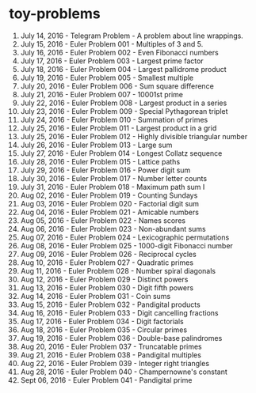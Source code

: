 # toy-problems

1. July  14, 2016 - Telegram Problem  - A problem about line wrappings.
1. July  15, 2016 - Euler Problem 001 - Multiples of 3 and 5.
1. July  16, 2016 - Euler Problem 002 - Even Fibonacci numbers
1. July  17, 2016 - Euler Problem 003 - Largest prime factor
1. July  18, 2016 - Euler Problem 004 - Largest pallidrome product
1. July  19, 2016 - Euler Problem 005 - Smallest multiple
1. July  20, 2016 - Euler Problem 006 - Sum square difference
1. July  21, 2016 - Euler Problem 007 - 10001st prime
1. July  22, 2016 - Euler Problem 008 - Largest product in a series
1. July  23, 2016 - Euler Problem 009 - Special Pythagorean triplet
1. July  24, 2016 - Euler Problem 010 - Summation of primes
1. July  25, 2016 - Euler Problem 011 - Largest product in a grid
1. July  25, 2016 - Euler Problem 012 - Highly divisible triangular number
1. July  26, 2016 - Euler Problem 013 - Large sum
1. July  27, 2016 - Euler Problem 014 - Longest Collatz sequence
1. July  28, 2016 - Euler Problem 015 - Lattice paths
1. July  29, 2016 - Euler Problem 016 - Power digit sum
1. July  30, 2016 - Euler Problem 017 - Number letter counts
1. July  31, 2016 - Euler Problem 018 - Maximum path sum I
1. Aug   02, 2016 - Euler Problem 019 - Counting Sundays
1. Aug   03, 2016 - Euler Problem 020 - Factorial digit sum
1. Aug   04, 2016 - Euler Problem 021 - Amicable numbers
1. Aug   05, 2016 - Euler Problem 022 - Names scores
1. Aug   06, 2016 - Euler Problem 023 - Non-abundant sums
1. Aug   07, 2016 - Euler Problem 024 - Lexicographic permutations
1. Aug   08, 2016 - Euler Problem 025 - 1000-digit Fibonacci number
1. Aug   09, 2016 - Euler Problem 026 - Reciprocal cycles
1. Aug   10, 2016 - Euler Problem 027 - Quadratic primes
1. Aug   11, 2016 - Euler Problem 028 - Number spiral diagonals
1. Aug   12, 2016 - Euler Problem 029 - Distinct powers
1. Aug   13, 2016 - Euler Problem 030 - Digit fifth powers
1. Aug   14, 2016 - Euler Problem 031 - Coin sums
1. Aug   15, 2016 - Euler Problem 032 - Pandigital products
1. Aug   16, 2016 - Euler Problem 033 - Digit cancelling fractions
1. Aug   17, 2016 - Euler Problem 034 - Digit factorials
1. Aug   18, 2016 - Euler Problem 035 - Circular primes
1. Aug   19, 2016 - Euler Problem 036 - Double-base palindromes
1. Aug   20, 2016 - Euler Problem 037 - Truncatable primes
1. Aug   21, 2016 - Euler Problem 038 - Pandigital multiples
1. Aug   22, 2016 - Euler Problem 039 - Integer right triangles
1. Aug   28, 2016 - Euler Problem 040 - Champernowne's constant
1. Sept  06, 2016 - Euler Problem 041 - Pandigital prime
